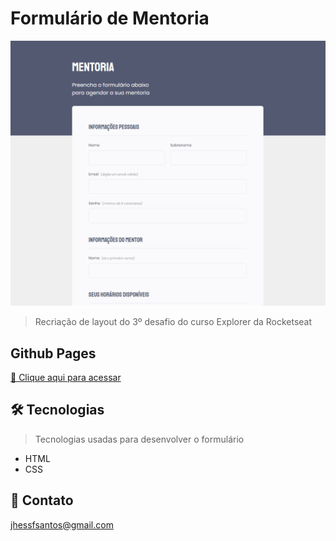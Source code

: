 # Formulário de Mentoria

![preview](/.github/preview.png)

> Recriação de layout do 3º desafio do curso Explorer da Rocketseat

## Github Pages
[🔗 Clique aqui para acessar](https://jhessfrois.github.io/formulario-mentoria/)

## 🛠 Tecnologias
> Tecnologias usadas para desenvolver o formulário

- HTML
- CSS

## 🖤 Contato

jhessfsantos@gmail.com